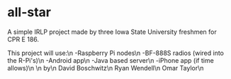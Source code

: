 # all-star

A simple IRLP project made by three Iowa State University freshmen for CPR E 186.  

This project will use:\n
-Raspberry Pi nodes\n
-BF-888S radios (wired into the R-Pi's)\n
-Android app\n
-Java based server\n
-iPhone app (if time allows)\n
\n
by\n
David Boschwitz\n
Ryan Wendell\n
Omar Taylor\n
